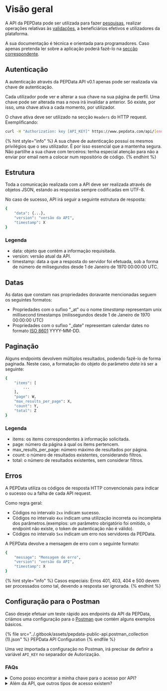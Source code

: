 # Visão geral

A API da PEPData pode ser utilizada para fazer [pesquisas](../a-aplicacao/pesquisa/), realizar operações relativas às [validações](../a-aplicacao/validacoes/), a beneficiários efetivos e utilizadores da plataforma.

A sua documentação é técnica e orientada para programadores. Caso apenas pretenda ler sobre a aplicação poderá fazê-lo na [secção correspondente](../a-aplicacao/validacoes/).

## Autenticação

A autenticação através da PEPData API v0.1 apenas pode ser realizada via chave de autenticação.

Cada utilizador pode ver e alterar a sua chave na sua página de perfil. Uma chave pode ser alterada mas a nova irá invalidar a anterior. Só existe, por isso, uma chave ativa a cada momento, por utilizador.

O chave ativa deve ser utilizado na secção `Headers` do HTTP request. Exemplificando:

```bash
curl -H "Authorization: key [API_KEY]" https://www.pepdata.com/api/[endpoint_url]
```

{% hint style="info" %}
A sua chave de autenticação possui os mesmos privilégios que o seu utilizador. É por isso essencial que a mantenha segura. Não partilhe a sua chave com terceiros: tenha especial atenção para não a enviar por email nem a colocar num repositório de código.
{% endhint %}

## Estrutura

Toda a comunicação realizada com a API deve ser realizada através de objetos JSON, estando as respostas sempre codificadas em UTF-8.

No caso de sucesso, API irá seguir a seguinte estrutura de resposta:

```bash
{
    "data": {...},
    "version": "versão da API",
    "timestamp": X
}
```

### Legenda

* data: objeto que contém a informação requisitada.
* version: versão atual da API.
* timestamp: data a que a resposta do servidor foi efetuada, sob a forma de número de milisegundos desde 1 de Janeiro de 1970 00:00:00 UTC.

## Datas

As datas que constam nas propriedades doravante mencionadas seguem os seguintes formatos:

* Propriedades com o sufixo "\_at" ou o nome _timestamp_ representam unix millisecond timestamps (milissegundos desde 1 de Janeiro de 1970 00:00:00 UTC)
* Propriedades com o sufixo "\_date" representam calendar dates no formato [ISO 8601](https://en.wikipedia.org/wiki/ISO\_8601) YYYY-MM-DD.

## Paginação

Alguns endpoints devolvem múltiplos resultados, podendo fazê-lo de forma paginada. Neste caso, a formatação do objeto do parâmetro _data_ irá ser a seguinte:

```bash
{
    "items": [
        ...
    ],
    "page": W,
    "max_results_per_page": X,
    "count": Y,
    "total": Z
}
```

### Legenda

* items: os items correspondentes à informação solicitada.
* page: número da página à qual os items pertencem.
* max\_results\_per\_page: número máximo de resultados por página.
* count: o número de resultados existentes, considerando filtros.
* total: o número de resultados existentes, sem considerar filtros.

## Erros

A PEPData utiliza os códigos de resposta HTTP convencionais para indicar o sucesso ou a falha de cada API request.

Como regra geral:

* Códigos no intervalo `2xx` indicam sucesso.
* Códigos no intervalo `4xx` indicam uma utilização incorreta ou incompleta dos parâmetros.(exemplos: um parâmetro obrigatório foi omitido, o endpoint não existe, o token de autenticação não é válido).
* Códigos no intervalo `5xx` indicam um erro nos servidores da PEPData.

A PEPData devolve a mensagem de erro com o seguinte formato:

```bash
{
    "message": "Mensagem de erro",
    "version": "versão da API",
    "timestamp": X 
}
```

{% hint style="info" %}
Casos especiais: Erros 401, 403, 404 e 500 devem ser processados como tal, devendo a resposta ser ignorada.
{% endhint %}

## Configuração para o Postman

Caso deseje efetuar um teste rápido aos endpoints da API da PEPData, criámos uma configuração para o [Postman](https://www.postman.com/downloads/) que contém alguns exemplos básicos.

{% file src="../.gitbook/assets/pepdata-public-api.postman_collection (1).json" %}
PEPData API Configuration
{% endfile %}

Uma vez importada a configuração no Postman, irá precisar de definir a variável `API_KEY` no separador de Autorização.

### FAQs

<details>

<summary>Como posso encontrar a minha chave para o acesso por API?</summary>

A chave para aceder através da API está disponível no seu perfil. Basta gerá-la carregando no botão, e copiá-la para estabelecer a ligação que pretender.

</details>

<details>

<summary>Além da API, que outros tipos de acesso existem?</summary>

A PEPData dispões de três tipos de acessos. Pode aceder à aplicação através do nosso website, por ligação por API ou ainda através do download de lista. Este último acesso é normalmente utilizador por cliente com um maior número de dados.

</details>
